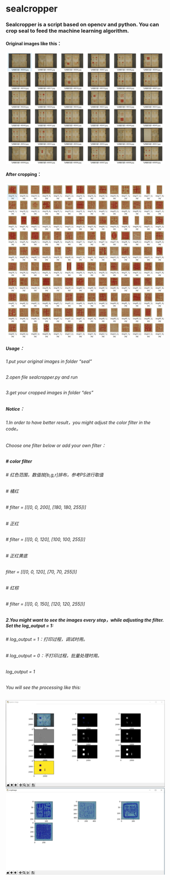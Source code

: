 # sealcropper

### Sealcropper is a script based on opencv and python. You can crop seal to feed the machine learning algorithm.

#### Original images like this：
![book](https://github.com/BigSeanZzz/sealcropper/blob/master/img/book.jpg)

#### After cropping：
![sealcropped](https://github.com/BigSeanZzz/sealcropper/blob/master/img/sealcropped.jpg)

##### Usage：
###### 1.put your original images in folder  “seal”
###### 2.open file sealcropper.py and run
###### 3.get your cropped images in folder  “des”

##### Notice：
###### 1.In order to have better result，you might adjust the color filter in the code。
###### Choose one filter below or add your own filter：
##### # color filter
###### # 红色范围，数值按[b,g,r]排布，参考PS进行取值
###### # 橘红
###### # filter = [([0, 0, 200], [180, 180, 255])]
###### # 正红
###### # filter = [([0, 0, 120], [100, 100, 255])]
###### # 正红黄底
###### filter = [([0, 0, 120], [70, 70, 255])]
###### # 红棕
###### # filter = [([0, 0, 150], [120, 120, 255])]

##### 2.You might want to see the images every step，while adjusting the filter.  Set the log_output = 1:
###### # log_output = 1：打印过程，调试时用。
###### # log_output = 0：不打印过程，批量处理时用。
###### log_output = 1
###### You will see the processing like this:
![processing](https://github.com/BigSeanZzz/sealcropper/blob/master/img/processing.jpg)
![processing2](https://github.com/BigSeanZzz/sealcropper/blob/master/img/processing2.jpg)



